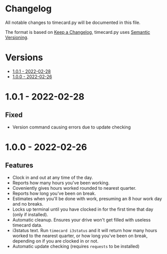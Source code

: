 # Changelog <!-- omit in toc -->
All notable changes to timecard.py will be documented in this file.

The format is based on [Keep a Changelog](https://keepachangelog.com/en/1.0.0/),
timecard.py uses [Semantic Versioning](https://semver.org/spec/v2.0.0.html).

# Versions <!-- omit in toc -->
- [1.0.1 - 2022-02-28](#101---2022-02-28)
- [1.0.0 - 2022-02-26](#100---2022-02-26)

# 1.0.1 - 2022-02-28

## Fixed <!-- omit in toc -->

- Version command causing errors due to update checking

# 1.0.0 - 2022-02-26

## Features <!-- omit in toc -->

- Clock in and out at any time of the day.
- Reports how many hours you've been working.
- Coveniently gives hours worked rounded to nearest quarter.
- Reports how long you've been on break.
- Estimates when you'll be done with work, presuming an 8 hour work day and no breaks.
- Locks up terminal until you have clocked in for the first time that day (only if installed).
- Automatic cleanup. Ensures your drive won't get filled with useless timecard data.
- i3status text. Run `timecard i3status` and it will return how many hours worked to the nearest quarter, or how long you've been on break, depending on if you are clocked in or not.
- Automatic update checking (requires `requests` to be installed)